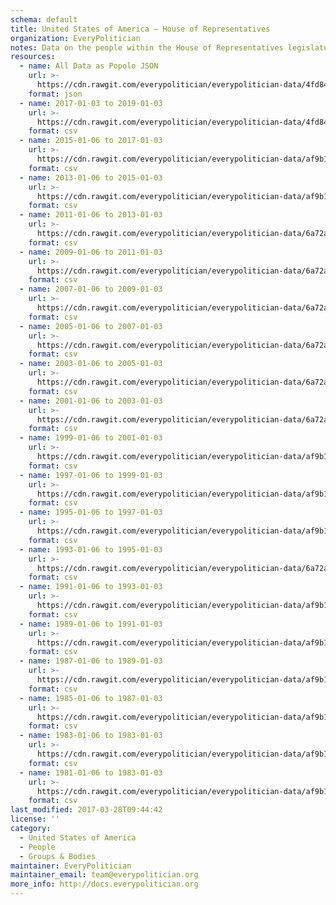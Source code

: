 ```yaml
---
schema: default
title: United States of America — House of Representatives
organization: EveryPolitician
notes: Data on the people within the House of Representatives legislature of United States of America.
resources:
  - name: All Data as Popolo JSON
    url: >-
      https://cdn.rawgit.com/everypolitician/everypolitician-data/4fd844c936f84ef08921eb5e8e0060d348ca5b58/data/United_States_of_America/House/ep-popolo-v1.0.json
    format: json
  - name: 2017-01-03 to 2019-01-03
    url: >-
      https://cdn.rawgit.com/everypolitician/everypolitician-data/4fd844c936f84ef08921eb5e8e0060d348ca5b58/data/United_States_of_America/House/term-115.csv
    format: csv
  - name: 2015-01-06 to 2017-01-03
    url: >-
      https://cdn.rawgit.com/everypolitician/everypolitician-data/af9b12581ddb183fbb39626866cfb6b1aed76688/data/United_States_of_America/House/term-114.csv
    format: csv
  - name: 2013-01-06 to 2015-01-03
    url: >-
      https://cdn.rawgit.com/everypolitician/everypolitician-data/af9b12581ddb183fbb39626866cfb6b1aed76688/data/United_States_of_America/House/term-113.csv
    format: csv
  - name: 2011-01-06 to 2013-01-03
    url: >-
      https://cdn.rawgit.com/everypolitician/everypolitician-data/6a72a4b2cc833edb8806d5a6d0bc2466ece84bfb/data/United_States_of_America/House/term-112.csv
    format: csv
  - name: 2009-01-06 to 2011-01-03
    url: >-
      https://cdn.rawgit.com/everypolitician/everypolitician-data/6a72a4b2cc833edb8806d5a6d0bc2466ece84bfb/data/United_States_of_America/House/term-111.csv
    format: csv
  - name: 2007-01-06 to 2009-01-03
    url: >-
      https://cdn.rawgit.com/everypolitician/everypolitician-data/6a72a4b2cc833edb8806d5a6d0bc2466ece84bfb/data/United_States_of_America/House/term-110.csv
    format: csv
  - name: 2005-01-06 to 2007-01-03
    url: >-
      https://cdn.rawgit.com/everypolitician/everypolitician-data/6a72a4b2cc833edb8806d5a6d0bc2466ece84bfb/data/United_States_of_America/House/term-109.csv
    format: csv
  - name: 2003-01-06 to 2005-01-03
    url: >-
      https://cdn.rawgit.com/everypolitician/everypolitician-data/6a72a4b2cc833edb8806d5a6d0bc2466ece84bfb/data/United_States_of_America/House/term-108.csv
    format: csv
  - name: 2001-01-06 to 2003-01-03
    url: >-
      https://cdn.rawgit.com/everypolitician/everypolitician-data/6a72a4b2cc833edb8806d5a6d0bc2466ece84bfb/data/United_States_of_America/House/term-107.csv
    format: csv
  - name: 1999-01-06 to 2001-01-03
    url: >-
      https://cdn.rawgit.com/everypolitician/everypolitician-data/af9b12581ddb183fbb39626866cfb6b1aed76688/data/United_States_of_America/House/term-106.csv
    format: csv
  - name: 1997-01-06 to 1999-01-03
    url: >-
      https://cdn.rawgit.com/everypolitician/everypolitician-data/af9b12581ddb183fbb39626866cfb6b1aed76688/data/United_States_of_America/House/term-105.csv
    format: csv
  - name: 1995-01-06 to 1997-01-03
    url: >-
      https://cdn.rawgit.com/everypolitician/everypolitician-data/af9b12581ddb183fbb39626866cfb6b1aed76688/data/United_States_of_America/House/term-104.csv
    format: csv
  - name: 1993-01-06 to 1995-01-03
    url: >-
      https://cdn.rawgit.com/everypolitician/everypolitician-data/6a72a4b2cc833edb8806d5a6d0bc2466ece84bfb/data/United_States_of_America/House/term-103.csv
    format: csv
  - name: 1991-01-06 to 1993-01-03
    url: >-
      https://cdn.rawgit.com/everypolitician/everypolitician-data/af9b12581ddb183fbb39626866cfb6b1aed76688/data/United_States_of_America/House/term-102.csv
    format: csv
  - name: 1989-01-06 to 1991-01-03
    url: >-
      https://cdn.rawgit.com/everypolitician/everypolitician-data/af9b12581ddb183fbb39626866cfb6b1aed76688/data/United_States_of_America/House/term-101.csv
    format: csv
  - name: 1987-01-06 to 1989-01-03
    url: >-
      https://cdn.rawgit.com/everypolitician/everypolitician-data/af9b12581ddb183fbb39626866cfb6b1aed76688/data/United_States_of_America/House/term-100.csv
    format: csv
  - name: 1985-01-06 to 1987-01-03
    url: >-
      https://cdn.rawgit.com/everypolitician/everypolitician-data/af9b12581ddb183fbb39626866cfb6b1aed76688/data/United_States_of_America/House/term-99.csv
    format: csv
  - name: 1983-01-06 to 1983-01-03
    url: >-
      https://cdn.rawgit.com/everypolitician/everypolitician-data/af9b12581ddb183fbb39626866cfb6b1aed76688/data/United_States_of_America/House/term-98.csv
    format: csv
  - name: 1981-01-06 to 1983-01-03
    url: >-
      https://cdn.rawgit.com/everypolitician/everypolitician-data/af9b12581ddb183fbb39626866cfb6b1aed76688/data/United_States_of_America/House/term-97.csv
    format: csv
last_modified: 2017-03-28T09:44:42
license: ''
category:
  - United States of America
  - People
  - Groups & Bodies
maintainer: EveryPolitician
maintainer_email: team@everypolitician.org
more_info: http://docs.everypolitician.org
---
```

